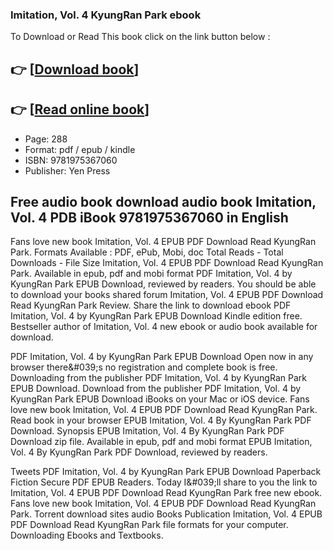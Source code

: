 ### Imitation, Vol. 4 KyungRan Park ebook

To Download or Read This book click on the link button below :

## 👉  [**[Download book](http://get-pdfs.com/download.php?group=book&from=github.com&id=719561&lnk=1065 "Download book")**]

## 👉  [**[Read online book](http://get-pdfs.com/download.php?group=book&from=github.com&id=719561&lnk=1065 "Read online book")**]


* Page: 288
* Format: pdf / epub / kindle
* ISBN: 9781975367060
* Publisher: Yen Press



## Free audio book download audio book Imitation, Vol. 4 PDB iBook 9781975367060 in English


Fans love new book Imitation, Vol. 4 EPUB PDF Download Read KyungRan Park. Formats Available : PDF, ePub, Mobi, doc Total Reads - Total Downloads - File Size Imitation, Vol. 4 EPUB PDF Download Read KyungRan Park. Available in epub, pdf and mobi format PDF Imitation, Vol. 4 by KyungRan Park EPUB Download, reviewed by readers. You should be able to download your books shared forum Imitation, Vol. 4 EPUB PDF Download Read KyungRan Park Review. Share the link to download ebook PDF Imitation, Vol. 4 by KyungRan Park EPUB Download Kindle edition free. Bestseller author of Imitation, Vol. 4 new ebook or audio book available for download.

PDF Imitation, Vol. 4 by KyungRan Park EPUB Download Open now in any browser there&amp;#039;s no registration and complete book is free. Downloading from the publisher PDF Imitation, Vol. 4 by KyungRan Park EPUB Download. Download from the publisher PDF Imitation, Vol. 4 by KyungRan Park EPUB Download iBooks on your Mac or iOS device. Fans love new book Imitation, Vol. 4 EPUB PDF Download Read KyungRan Park. Read book in your browser EPUB Imitation, Vol. 4 By KyungRan Park PDF Download. Synopsis EPUB Imitation, Vol. 4 By KyungRan Park PDF Download zip file. Available in epub, pdf and mobi format EPUB Imitation, Vol. 4 By KyungRan Park PDF Download, reviewed by readers.

Tweets PDF Imitation, Vol. 4 by KyungRan Park EPUB Download Paperback Fiction Secure PDF EPUB Readers. Today I&amp;#039;ll share to you the link to Imitation, Vol. 4 EPUB PDF Download Read KyungRan Park free new ebook. Fans love new book Imitation, Vol. 4 EPUB PDF Download Read KyungRan Park. Torrent download sites audio Books Publication Imitation, Vol. 4 EPUB PDF Download Read KyungRan Park file formats for your computer. Downloading Ebooks and Textbooks.





